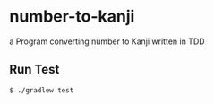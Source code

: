 # number-to-kanji
a Program converting number to Kanji written in TDD

## Run Test
```
$ ./gradlew test
```
